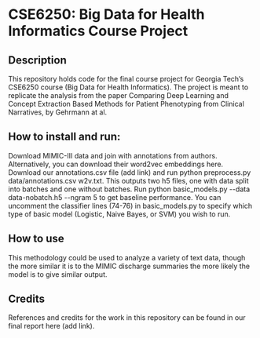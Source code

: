 # CSE6250: Big Data for Health Informatics Course Project

## Description

This repository holds code for the final course project for Georgia Tech’s CSE6250 course (Big Data for Health Informatics). The project is meant to replicate the analysis from the paper Comparing Deep Learning and Concept Extraction Based Methods for Patient Phenotyping from Clinical Narratives, by Gehrmann at al.

## How to install and run:
Download MIMIC-III data and join with annotations from authors. Alternatively, you can download their word2vec embeddings here.
Download our annotations.csv file (add link) and run python preprocess.py data/annotations.csv w2v.txt. This outputs two h5 files, one with data split into batches and one without batches. 
Run python basic_models.py --data data-nobatch.h5 --ngram 5 to get baseline performance. You can uncomment the classifier lines (74-76) in basic_models.py to specify which type of basic model (Logistic, Naive Bayes, or SVM) you wish to run.

## How to use

This methodology could be used to analyze a variety of text data, though the more similar it is to the MIMIC discharge summaries the more likely the model is to give similar output.

## Credits

References and credits for the work in this repository can be found in our final report here (add link).
